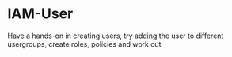 # IAM-User
Have a hands-on in creating users, try adding the user to different usergroups, create roles, policies and work out
